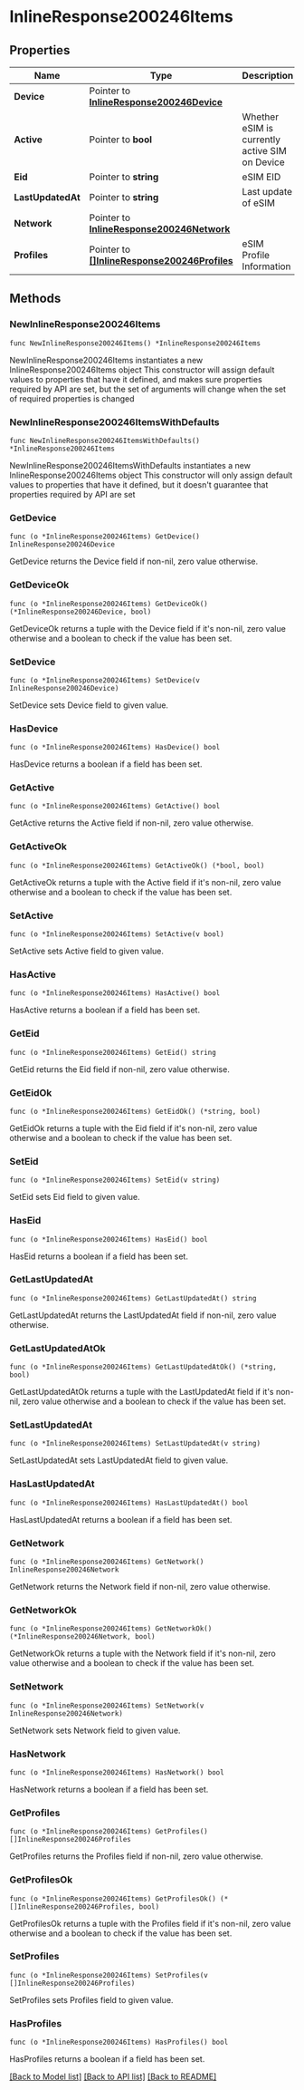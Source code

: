 # InlineResponse200246Items

## Properties

Name | Type | Description | Notes
------------ | ------------- | ------------- | -------------
**Device** | Pointer to [**InlineResponse200246Device**](InlineResponse200246Device.md) |  | [optional] 
**Active** | Pointer to **bool** | Whether eSIM is currently active SIM on Device | [optional] 
**Eid** | Pointer to **string** | eSIM EID | [optional] 
**LastUpdatedAt** | Pointer to **string** | Last update of eSIM | [optional] 
**Network** | Pointer to [**InlineResponse200246Network**](InlineResponse200246Network.md) |  | [optional] 
**Profiles** | Pointer to [**[]InlineResponse200246Profiles**](InlineResponse200246Profiles.md) | eSIM Profile Information | [optional] 

## Methods

### NewInlineResponse200246Items

`func NewInlineResponse200246Items() *InlineResponse200246Items`

NewInlineResponse200246Items instantiates a new InlineResponse200246Items object
This constructor will assign default values to properties that have it defined,
and makes sure properties required by API are set, but the set of arguments
will change when the set of required properties is changed

### NewInlineResponse200246ItemsWithDefaults

`func NewInlineResponse200246ItemsWithDefaults() *InlineResponse200246Items`

NewInlineResponse200246ItemsWithDefaults instantiates a new InlineResponse200246Items object
This constructor will only assign default values to properties that have it defined,
but it doesn't guarantee that properties required by API are set

### GetDevice

`func (o *InlineResponse200246Items) GetDevice() InlineResponse200246Device`

GetDevice returns the Device field if non-nil, zero value otherwise.

### GetDeviceOk

`func (o *InlineResponse200246Items) GetDeviceOk() (*InlineResponse200246Device, bool)`

GetDeviceOk returns a tuple with the Device field if it's non-nil, zero value otherwise
and a boolean to check if the value has been set.

### SetDevice

`func (o *InlineResponse200246Items) SetDevice(v InlineResponse200246Device)`

SetDevice sets Device field to given value.

### HasDevice

`func (o *InlineResponse200246Items) HasDevice() bool`

HasDevice returns a boolean if a field has been set.

### GetActive

`func (o *InlineResponse200246Items) GetActive() bool`

GetActive returns the Active field if non-nil, zero value otherwise.

### GetActiveOk

`func (o *InlineResponse200246Items) GetActiveOk() (*bool, bool)`

GetActiveOk returns a tuple with the Active field if it's non-nil, zero value otherwise
and a boolean to check if the value has been set.

### SetActive

`func (o *InlineResponse200246Items) SetActive(v bool)`

SetActive sets Active field to given value.

### HasActive

`func (o *InlineResponse200246Items) HasActive() bool`

HasActive returns a boolean if a field has been set.

### GetEid

`func (o *InlineResponse200246Items) GetEid() string`

GetEid returns the Eid field if non-nil, zero value otherwise.

### GetEidOk

`func (o *InlineResponse200246Items) GetEidOk() (*string, bool)`

GetEidOk returns a tuple with the Eid field if it's non-nil, zero value otherwise
and a boolean to check if the value has been set.

### SetEid

`func (o *InlineResponse200246Items) SetEid(v string)`

SetEid sets Eid field to given value.

### HasEid

`func (o *InlineResponse200246Items) HasEid() bool`

HasEid returns a boolean if a field has been set.

### GetLastUpdatedAt

`func (o *InlineResponse200246Items) GetLastUpdatedAt() string`

GetLastUpdatedAt returns the LastUpdatedAt field if non-nil, zero value otherwise.

### GetLastUpdatedAtOk

`func (o *InlineResponse200246Items) GetLastUpdatedAtOk() (*string, bool)`

GetLastUpdatedAtOk returns a tuple with the LastUpdatedAt field if it's non-nil, zero value otherwise
and a boolean to check if the value has been set.

### SetLastUpdatedAt

`func (o *InlineResponse200246Items) SetLastUpdatedAt(v string)`

SetLastUpdatedAt sets LastUpdatedAt field to given value.

### HasLastUpdatedAt

`func (o *InlineResponse200246Items) HasLastUpdatedAt() bool`

HasLastUpdatedAt returns a boolean if a field has been set.

### GetNetwork

`func (o *InlineResponse200246Items) GetNetwork() InlineResponse200246Network`

GetNetwork returns the Network field if non-nil, zero value otherwise.

### GetNetworkOk

`func (o *InlineResponse200246Items) GetNetworkOk() (*InlineResponse200246Network, bool)`

GetNetworkOk returns a tuple with the Network field if it's non-nil, zero value otherwise
and a boolean to check if the value has been set.

### SetNetwork

`func (o *InlineResponse200246Items) SetNetwork(v InlineResponse200246Network)`

SetNetwork sets Network field to given value.

### HasNetwork

`func (o *InlineResponse200246Items) HasNetwork() bool`

HasNetwork returns a boolean if a field has been set.

### GetProfiles

`func (o *InlineResponse200246Items) GetProfiles() []InlineResponse200246Profiles`

GetProfiles returns the Profiles field if non-nil, zero value otherwise.

### GetProfilesOk

`func (o *InlineResponse200246Items) GetProfilesOk() (*[]InlineResponse200246Profiles, bool)`

GetProfilesOk returns a tuple with the Profiles field if it's non-nil, zero value otherwise
and a boolean to check if the value has been set.

### SetProfiles

`func (o *InlineResponse200246Items) SetProfiles(v []InlineResponse200246Profiles)`

SetProfiles sets Profiles field to given value.

### HasProfiles

`func (o *InlineResponse200246Items) HasProfiles() bool`

HasProfiles returns a boolean if a field has been set.


[[Back to Model list]](../README.md#documentation-for-models) [[Back to API list]](../README.md#documentation-for-api-endpoints) [[Back to README]](../README.md)


